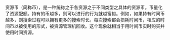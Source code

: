 资源币（简称币），是一种统称之于各资源之于不同类型之具体的资源币。币量化了资源配额。持有的币越多，则可以进行的行为就越富裕。例如，如果持有时间币越多，则搜索过程可以拥有更多的搜索时长。每次搜索都会损耗时间币，相应的时间币以被使用的形式，被资源管理机回收。这个现象就相当于用时间币实时购买并使用时间资源。